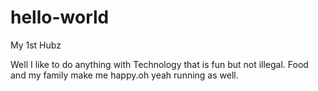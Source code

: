 # hello-world

My 1st Hubz

Well I like to do anything with Technology that is fun but not illegal.
Food and my family make me happy.oh yeah running as well.
